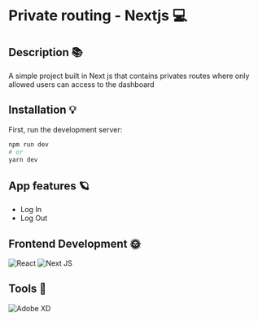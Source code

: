 # Private routing - Nextjs 💻

## Description 📚
 A simple project built in Next js that contains privates routes where only allowed users can access to the dashboard 
## Installation 💡 
 First, run the development server:

```bash
npm run dev
# or
yarn dev
``` 
## App features 🪐
 - Log In
- Log Out 
## Frontend Development 🌞 
 ![React](https://img.shields.io/badge/react-%2320232a.svg?style=for-the-badge&logo=react&logoColor=%2361DAFB) ![Next JS](https://img.shields.io/badge/Next-black?style=for-the-badge&logo=next.js&logoColor=white)
 
 
## Tools 🎨 
 ![Adobe XD](https://img.shields.io/badge/Adobe%20XD-470137?style=for-the-badge&logo=Adobe%20XD&logoColor=#FF61F6)